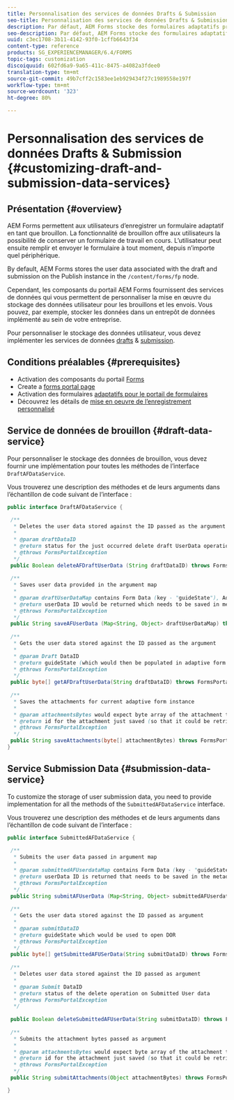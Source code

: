 ```yaml
---
title: Personnalisation des services de données Drafts & Submission
seo-title: Personnalisation des services de données Drafts & Submission
description: Par défaut, AEM Forms stocke des formulaires adaptatifs préliminaires (brouillons) et envoyés dans un nœud par défaut de l’instance de publication. Vous pouvez toutefois configurer les services Drafts & Submission d’AEM Forms afin de personnaliser le stockage des formulaires adaptatifs préliminaires et envoyés.
seo-description: Par défaut, AEM Forms stocke des formulaires adaptatifs préliminaires (brouillons) et envoyés dans un nœud par défaut de l’instance de publication. Vous pouvez toutefois configurer les services Drafts & Submission d’AEM Forms afin de personnaliser le stockage des formulaires adaptatifs préliminaires et envoyés.
uuid: c3ec1708-3b11-4142-93f0-1cffb6643f34
content-type: reference
products: SG_EXPERIENCEMANAGER/6.4/FORMS
topic-tags: customization
discoiquuid: 602fd6a9-9a65-411c-8475-a4082a3fdee0
translation-type: tm+mt
source-git-commit: 49b7cff2c1583ee1eb929434f27c1989558e197f
workflow-type: tm+mt
source-wordcount: '323'
ht-degree: 80%

---
```



# Personnalisation des services de données Drafts &amp; Submission {#customizing-draft-and-submission-data-services}

## Présentation {#overview}

AEM Forms permettent aux utilisateurs d’enregistrer un formulaire adaptatif en tant que brouillon. La fonctionnalité de brouillon offre aux utilisateurs la possibilité de conserver un formulaire de travail en cours. L’utilisateur peut ensuite remplir et envoyer le formulaire à tout moment, depuis n’importe quel périphérique.

By default, AEM Forms stores the user data associated with the draft and submission on the Publish instance in the `/content/forms/fp` node.

Cependant, les composants du portail AEM Forms fournissent des services de données qui vous permettent de personnaliser la mise en œuvre du stockage des données utilisateur pour les brouillons et les envois. Vous pouvez, par exemple, stocker les données dans un entrepôt de données implémenté au sein de votre entreprise.

Pour personnaliser le stockage des données utilisateur, vous devez implémenter les services de données [drafts](/help/forms/using/custom-draft-submission-data-services.md#p-draft-data-service-p) &amp; [submission](/help/forms/using/custom-draft-submission-data-services.md#p-submission-data-service-p).

## Conditions préalables {#prerequisites}

* Activation des composants du portail [Forms](/help/forms/using/enabling-forms-portal-components.md)
* Create a [forms portal page](/help/forms/using/creating-form-portal-page.md)
* Activation des formulaires [adaptatifs pour le portail de formulaires](/help/forms/using/draft-submission-component.md)
* Découvrez les détails de [mise en oeuvre de l’enregistrement personnalisé](/help/forms/using/draft-submission-component.md#customizing-the-storage)

## Service de données de brouillon {#draft-data-service}

Pour personnaliser le stockage des données de brouillon, vous devez fournir une implémentation pour toutes les méthodes de l’interface `DraftAFDataService`.

Vous trouverez une description des méthodes et de leurs arguments dans l’échantillon de code suivant de l’interface : 

```java
public interface DraftAFDataService {
 
 /**
  * Deletes the user data stored against the ID passed as the argument
  * 
  * @param draftDataID
  * @return status for the just occurred delete draft UserData operation 
  * @throws FormsPortalException
  */
 public Boolean deleteAFDraftUserData (String draftDataID) throws FormsPortalException;
 
 /**
  * Saves user data provided in the argument map
  * 
  * @param draftUserDataMap contains Form Data (key - "guideState"), Adaptive Form Name (Key - "guideName"), and Draft DataID (Key - "userDataID") in case of update
  * @return userData ID would be returned which needs to be saved in metadata node 
  * @throws FormsPortalException
  */
 public String saveAFUserData (Map<String, Object> draftUserDataMap) throws FormsPortalException;
 
 /**
  * Gets the user data stored against the ID passed as the argument
  * 
  * @param Draft DataID
  * @return guideState (which would then be populated in adaptive form to reload the draft) which is stored against draftDataID
  * @throws FormsPortalException
  */
 public byte[] getAFDraftUserData(String draftDataID) throws FormsPortalException;
 
 /**
  * Saves the attachments for current adaptive form instance 
  * 
  * @param attachmentsBytes would expect byte array of the attachment to be saved
  * @return id for the attachment just saved (so that it could be retrieved later)
  * @throws FormsPortalException
  */
 public String saveAttachments(byte[] attachmentBytes) throws FormsPortalException;
}
```

## Service Submission Data  {#submission-data-service}

To customize the storage of user submission data, you need to provide implementation for all the methods of the `SubmittedAFDataService` interface.

Vous trouverez une description des méthodes et de leurs arguments dans l’échantillon de code suivant de l’interface : 

```java
public interface SubmittedAFDataService {
 
 /**
  * Submits the user data passed in argument map
  * 
  * @param submittedAFUserdataMap contains Form Data (key - "guideState"), Adaptive Form Name (Key - "guideName"), and Draft DataID (Key - "userDataID")
  * @return userData ID is returned that needs to be saved in the metadata node
  * @throws FormsPortalException
  */
 public String submitAFUserData (Map<String, Object> submittedAFUserdataMap) throws FormsPortalException;
 
 /**
  * Gets the user data stored against the ID passed as argument
  * 
  * @param submitDataID
  * @return guideState which would be used to open DOR
  * @throws FormsPortalException
  */
 public byte[] getSubmittedAFUSerData(String submitDataID) throws FormsPortalException;
 
 /**
  * Deletes user data stored against the ID passed as argument
  * 
  * @param Submit DataID
  * @return status of the delete operation on Submitted User data
  * @throws FormsPortalException
  */
 
 public Boolean deleteSubmittedAFUserData(String submitDataID) throws FormsPortalException;
 
 /**
  * Submits the attachment bytes passed as argument
  * 
  * @param attachmentsBytes would expect byte array of the attachment to be saved
  * @return id for the attachment just saved (so that it could be retrieved later) 
  * @throws FormsPortalException
  */
 public String submitAttachments(Object attachmentBytes) throws FormsPortalException;

}
```

